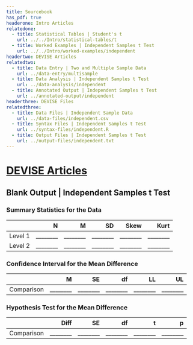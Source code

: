 ```yaml
---
title: Sourcebook
has_pdf: true
headerone: Intro Articles
relatedone:
  - title: Statistical Tables | Student's t
    url: ../../Intro/statistical-tables/t
  - title: Worked Examples | Independent Samples t Test
    url: ../../Intro/worked-examples/independent
headertwo: DEVISE Articles
relatedtwo:
  - title: Data Entry | Two and Multiple Sample Data
    url: ../data-entry/multisample
  - title: Data Analysis | Independent Samples t Test
    url: ../data-analysis/independent
  - title: Annotated Output | Independent Samples t Test
    url: ../annotated-output/independent
headerthree: DEVISE Files
relatedthree:
  - title: Data Files | Independent Sample Data
    url: ../data-files/independent.csv
  - title: Syntax Files | Independent Samples t Test
    url: ../syntax-files/independent.R
  - title: Output Files | Independent Samples t Test
    url: ../output-files/independent.txt
---
```


# [DEVISE Articles](../index.md)

## Blank Output | Independent Samples t Test

### Summary Statistics for the Data

|         | N   | M   | SD   | Skew | Kurt |
|---------|----:|----:|-----:|-----:|-----:|
| Level 1 | ________ | ________ | ________ | ________ | ________ |
| Level 2 | ________ | ________ | ________ | ________ | ________ |

### Confidence Interval for the Mean Difference

|            | M   | SE  | df   | LL   | UL   |
|------------|----:|----:|-----:|-----:|-----:|
| Comparison | ________ | ________ | ________ | ________ | ________ |

### Hypothesis Test for the Mean Difference

|            | Diff | SE  | df   | t    | p    |
|------------|-----:|----:|-----:|-----:|-----:|
| Comparison |  ________ | ________ | ________ | ________ | ________ |
